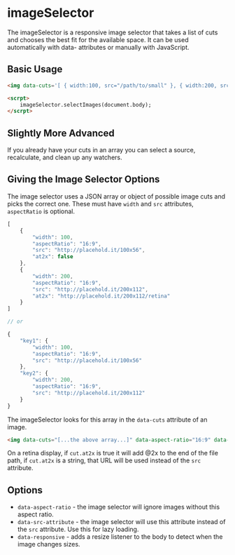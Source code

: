 # imageSelector

The imageSelector is a responsive image selector that takes a list of cuts and chooses the best fit for the available space. It can be used automatically with data- attributes or manually with JavaScript.

## Basic Usage

```html
<img data-cuts='[ { width:100, src="/path/to/small" }, { width:200, src:"/path/to/large" } ]' style="width: 100px" />

<scrpt>
	imageSelector.selectImages(document.body);
</scrpt>
```

## Slightly More Advanced

If you already have your cuts in an array you can select a source, recalculate, and clean up any watchers.

## Giving the Image Selector Options

The image selector uses a JSON array or object of possible image cuts and picks the correct one. These must have `width` and `src` attributes, `aspectRatio` is optional.

```javascript
[
	{
		"width": 100,
		"aspectRatio": "16:9",
		"src": "http://placehold.it/100x56",
		"at2x": false
	},
	{
		"width": 200,
		"aspectRatio": "16:9",
		"src": "http://placehold.it/200x112",
		"at2x": "http://placehold.it/200x112/retina"
	}
]

// or 

{
	"key1": {
		"width": 100,
		"aspectRatio": "16:9",
		"src": "http://placehold.it/100x56"
	},
	"key2": {
		"width": 200,
		"aspectRatio": "16:9",
		"src": "http://placehold.it/200x112"
	}
}

```

The imageSelector looks for this array in the `data-cuts` attribute of an image.

```html
<img data-cuts="[...the above array...]" data-aspect-ratio="16:9" data-src-attribute="data-src" />
```

On a retina display, if `cut.at2x` is true it will add @2x to the end of the file path, if `cut.at2x` is a string, that URL will be used instead of the `src` attribute.

## Options

* `data-aspect-ratio` - the image selector will ignore images without this aspect ratio.
* `data-src-attribute` - the image selector will use this attribute instead of the `src` attribute. Use this for lazy loading.
* `data-responsive` - adds a resize listener to the body to detect when the image changes sizes.
